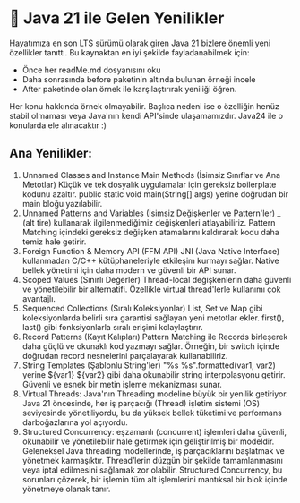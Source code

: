 # 🚀 Java 21 ile Gelen Yenilikler

Hayatımıza en son LTS sürümü olarak giren Java 21 bizlere önemli yeni özellikler tanıttı. 
Bu kaynaktan en iyi şekilde fayladanabilmek için: 

* Önce her readMe.md dosyanısını oku
* Daha sonrasında before paketinin altında bulunan örneği incele
* After paketinde olan örnek ile karşılaştırırak yeniliği öğren. 

Her konu hakkında örnek olmayabilir. Başlıca nedeni ise o özelliğin henüz stabil olmaması veya Java'nın kendi API'sinde ulaşamamızdır. Java24 ile o konularda ele alınacaktır :)

## Ana Yenilikler:

1. Unnamed Classes and Instance Main Methods (İsimsiz Sınıflar ve Ana Metotlar)
   Küçük ve tek dosyalık uygulamalar için gereksiz boilerplate kodunu azaltır.
   public static void main(String[] args) yerine doğrudan bir main bloğu yazılabilir.
2. Unnamed Patterns and Variables (İsimsiz Değişkenler ve Pattern'ler)
   _ (alt tire) kullanarak ilgilenmediğimiz değişkenleri atlayabiliriz.
   Pattern Matching içindeki gereksiz değişken atamalarını kaldırarak kodu daha temiz hale getirir.
3. Foreign Function & Memory API (FFM API)
   JNI (Java Native Interface) kullanmadan C/C++ kütüphaneleriyle etkileşim kurmayı sağlar.
   Native bellek yönetimi için daha modern ve güvenli bir API sunar.
4. Scoped Values (Sınırlı Değerler)
   Thread-local değişkenlerin daha güvenli ve yönetilebilir bir alternatifi.
   Özellikle virtual thread'lerle kullanımı çok avantajlı.
5. Sequenced Collections (Sıralı Koleksiyonlar)
   List, Set ve Map gibi koleksiyonlarda belirli sıra garantisi sağlayan yeni metotlar ekler.
   first(), last() gibi fonksiyonlarla sıralı erişimi kolaylaştırır.
6. Record Patterns (Kayıt Kalıpları)
   Pattern Matching ile Records birleşerek daha güçlü ve okunaklı kod yazmayı sağlar.
   Örneğin, bir switch içinde doğrudan record nesnelerini parçalayarak kullanabiliriz.
7. String Templates (Şablonlu String'ler)
   "%s %s".formatted(var1, var2) yerine ${var1} ${var2} gibi daha okunabilir string interpolasyonu getirir.
   Güvenli ve esnek bir metin işleme mekanizması sunar.
8. Virtual Threads: Java'nın Threading modeline büyük bir yenilik getiriyor. Java 21 öncesinde, her iş parçacığı (Thread) işletim sistemi (OS) seviyesinde
   yönetiliyordu, bu da yüksek bellek tüketimi ve performans darboğazlarına yol açıyordu.
9. Structured Concurrency: eşzamanlı (concurrent) işlemleri daha güvenli, okunabilir ve yönetilebilir hale getirmek için geliştirilmiş bir modeldir. Geleneksel Java threading modellerinde, iş parçacıklarını başlatmak ve yönetmek karmaşıktır. Thread’lerin düzgün bir şekilde tamamlanmasını veya iptal edilmesini sağlamak zor olabilir. Structured Concurrency, bu sorunları çözerek, bir işlemin tüm alt işlemlerini mantıksal bir blok içinde yönetmeye olanak tanır.


